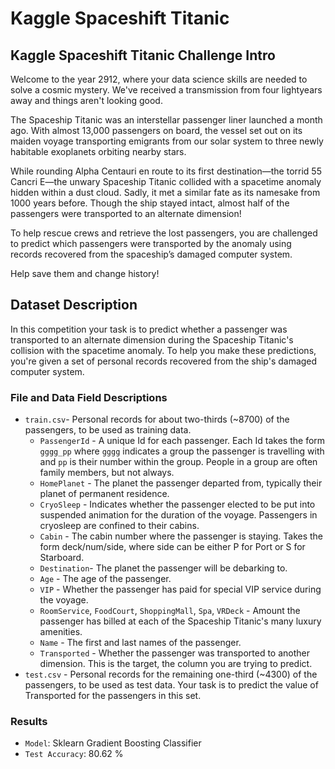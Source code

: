 # Kaggle Spaceshift Titanic
## Kaggle Spaceshift Titanic Challenge Intro

Welcome to the year 2912, where your data science skills are needed to solve a cosmic mystery. We've received a transmission from four lightyears away and things aren't looking good.

The Spaceship Titanic was an interstellar passenger liner launched a month ago. With almost 13,000 passengers on board, the vessel set out on its maiden voyage transporting emigrants from our solar system to three newly habitable exoplanets orbiting nearby stars.

While rounding Alpha Centauri en route to its first destination—the torrid 55 Cancri E—the unwary Spaceship Titanic collided with a spacetime anomaly hidden within a dust cloud. Sadly, it met a similar fate as its namesake from 1000 years before. Though the ship stayed intact, almost half of the passengers were transported to an alternate dimension!

To help rescue crews and retrieve the lost passengers, you are challenged to predict which passengers were transported by the anomaly using records recovered from the spaceship’s damaged computer system.

Help save them and change history!

## Dataset Description

In this competition your task is to predict whether a passenger was transported to an alternate dimension during the Spaceship Titanic's collision with the spacetime anomaly. To help you make these predictions, you're given a set of personal records recovered from the ship's damaged computer system.

### File and Data Field Descriptions

* `train.csv`- Personal records for about two-thirds (~8700) of the passengers, to be used as training data.
    * `PassengerId` - A unique Id for each passenger. Each Id takes the form `gggg_pp` where `gggg` indicates a group the passenger is travelling with and `pp` is their number within the group. People in a group are often family members, but not always.
    * `HomePlanet` - The planet the passenger departed from, typically their planet of permanent residence.
    * `CryoSleep` - Indicates whether the passenger elected to be put into suspended animation for the duration of the voyage. Passengers in cryosleep are confined to their cabins.
    * `Cabin` - The cabin number where the passenger is staying. Takes the form deck/num/side, where side can be either P for Port or S for Starboard.
    * `Destination`- The planet the passenger will be debarking to.
    * `Age` - The age of the passenger.
    * `VIP` - Whether the passenger has paid for special VIP service during the voyage.
    * `RoomService`, `FoodCourt`, `ShoppingMall`, `Spa`, `VRDeck` - Amount the passenger has billed at each of the Spaceship Titanic's many luxury amenities.
    * `Name` - The first and last names of the passenger.
    * `Transported` - Whether the passenger was transported to another dimension. This is the target, the column you are trying to predict.
* `test.csv` - Personal records for the remaining one-third (~4300) of the passengers, to be used as test data. Your task is to predict the value of Transported for the passengers in this set.

### Results 

* `Model`: Sklearn Gradient Boosting Classifier
* `Test Accuracy`: 80.62 % 


